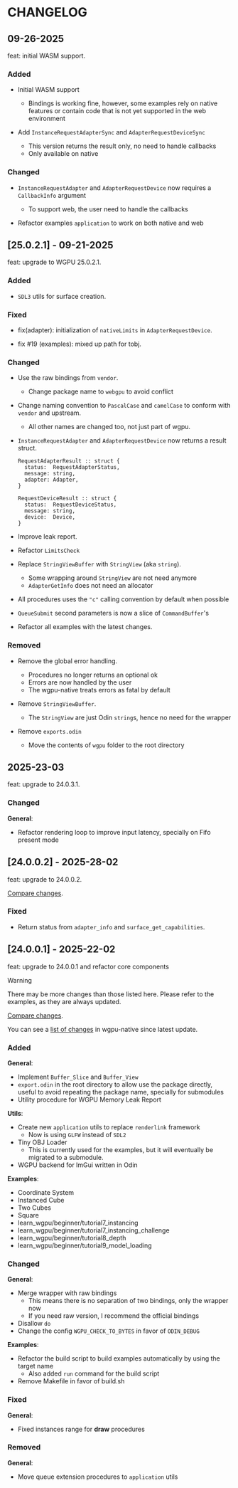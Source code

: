 # CHANGELOG

## 09-26-2025

feat: initial WASM support.

### Added

- Initial WASM support
  - Bindings is working fine, however, some examples rely on native features or contain code that is
    not yet supported in the web environment

- Add `InstanceRequestAdapterSync` and `AdapterRequestDeviceSync`
  - This version returns the result only, no need to handle callbacks
  - Only available on native

### Changed

- `InstanceRequestAdapter` and `AdapterRequestDevice` now requires a `CallbackInfo` argument
  - To support web, the user need to handle the callbacks

- Refactor examples `application` to work on both native and web

## [25.0.2.1] - 09-21-2025

feat: upgrade to WGPU 25.0.2.1.

### Added

- `SDL3` utils for surface creation.

### Fixed

- fix(adapter): initialization of `nativeLimits` in `AdapterRequestDevice`.

- fix #19 (examples): mixed up path for tobj.

### Changed

- Use the raw bindings from `vendor`.
  - Change package name to `webgpu` to avoid conflict

- Change naming convention to `PascalCase` and `camelCase` to conform with `vendor` and upstream.
  - All other names are changed too, not just part of wgpu.

- `InstanceRequestAdapter` and `AdapterRequestDevice` now returns a result struct.

  ```odin
  RequestAdapterResult :: struct {
    status:  RequestAdapterStatus,
    message: string,
    adapter: Adapter,
  }
  
  RequestDeviceResult :: struct {
    status:  RequestDeviceStatus,
    message: string,
    device:  Device,
  }
  ```

- Improve leak report.

- Refactor `LimitsCheck`

- Replace `StringViewBuffer` with `StringView` (aka `string`).
  -  Some wrapping around `StringView` are not need anymore
  - `AdapterGetInfo` does not need an allocator

- All procedures uses the `"c"` calling convention by default when possible

- `QueueSubmit` second parameters is now a slice of `CommandBuffer`'s

- Refactor all examples with the latest changes.

### Removed

- Remove the global error handling.
  - Procedures no longer returns an optional ok
  - Errors are now handled by the user
  - The wgpu-native treats errors as fatal by default

- Remove `StringViewBuffer`.
  - The `StringView` are just Odin `string`s, hence no need for the wrapper

- Remove `exports.odin`
  - Move the contents of `wgpu` folder to the root directory

## 2025-23-03

feat: upgrade to 24.0.3.1.

### Changed

**General**:

- Refactor rendering loop to improve input latency, specially on Fifo present mode

## [24.0.0.2] - 2025-28-02

feat: upgrade to 24.0.0.2.

[Compare changes](https://github.com/gfx-rs/wgpu-native/compare/v24.0.0.1...v24.0.0.2).

### Fixed

- Return status from `adapter_info` and `surface_get_capabilities`.

## [24.0.0.1] - 2025-22-02

feat: upgrade to 24.0.0.1 and refactor core components

> [!WARNING]
> There may be more changes than those listed here. Please refer to the examples, as
> they are always updated.

[Compare changes](https://github.com/gfx-rs/wgpu-native/compare/v22.1.0.5...v24.0.0.1).

You can see a [list of changes](https://github.com/gfx-rs/wgpu-native/pull/427) in wgpu-native
since latest update.

### Added

**General**:

- Implement `Buffer_Slice` and `Buffer_View`
- `export.odin` in the root directory to allow use the package directly, useful to avoid
repeating the package name, specially for submodules
- Utility procedure for WGPU Memory Leak Report

**Utils**:

- Create new `application` utils to replace `renderlink` framework
  - Now is using `GLFW` instead of `SDL2`
- Tiny OBJ Loader
  - This is currently used for the examples, but it will eventually be migrated to a submodule.
- WGPU backend for ImGui written in Odin

**Examples**:

- Coordinate System
- Instanced Cube
- Two Cubes
- Square
- learn_wgpu/beginner/tutorial7_instancing
- learn_wgpu/beginner/tutorial7_instancing_challenge
- learn_wgpu/beginner/tutorial8_depth
- learn_wgpu/beginner/tutorial9_model_loading

### Changed

**General**:

- Merge wrapper with raw bindings
  - This means there is no separation of two bindings, only the wrapper now
  - If you need raw version, I recommend the official bindings
- Disallow `do`
- Change the config `WGPU_CHECK_TO_BYTES` in favor of `ODIN_DEBUG`

**Examples**:

- Refactor the build script to build examples automatically by using the target name
  - Also added `run` command for the build script
- Remove Makefile in favor of build.sh

### Fixed

**General**:

- Fixed instances range for **draw** procedures

### Removed

**General**:

- Move queue extension procedures to `application` utils
